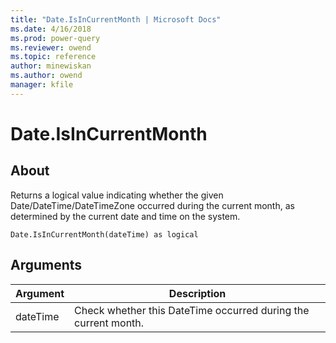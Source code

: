 ```yaml
---
title: "Date.IsInCurrentMonth | Microsoft Docs"
ms.date: 4/16/2018
ms.prod: power-query
ms.reviewer: owend
ms.topic: reference
author: minewiskan
ms.author: owend
manager: kfile
---
```

# Date.IsInCurrentMonth

  
## About  
Returns a logical value indicating whether the given Date/DateTime/DateTimeZone occurred during the current month, as determined by the current date and time on the system.  
  
```  
Date.IsInCurrentMonth(dateTime) as logical  
```  
  
## Arguments  
  
|Argument|Description|  
|------------|---------------|  
|dateTime|Check whether this DateTime occurred during the current month.|  
  
